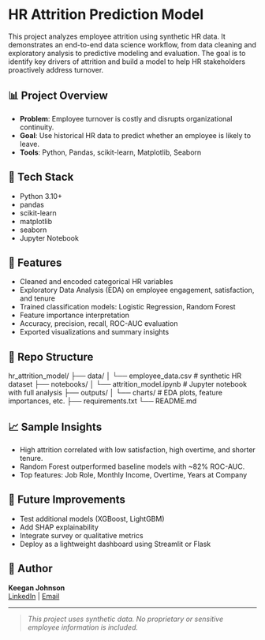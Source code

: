 # HR Attrition Prediction Model

This project analyzes employee attrition using synthetic HR data. It demonstrates an end-to-end data science workflow, from data cleaning and exploratory analysis to predictive modeling and evaluation. The goal is to identify key drivers of attrition and build a model to help HR stakeholders proactively address turnover.

## 📊 Project Overview

- **Problem**: Employee turnover is costly and disrupts organizational continuity.
- **Goal**: Use historical HR data to predict whether an employee is likely to leave.
- **Tools**: Python, Pandas, scikit-learn, Matplotlib, Seaborn

## 🔧 Tech Stack

- Python 3.10+
- pandas
- scikit-learn
- matplotlib
- seaborn
- Jupyter Notebook

## 🧪 Features

- Cleaned and encoded categorical HR variables
- Exploratory Data Analysis (EDA) on employee engagement, satisfaction, and tenure
- Trained classification models: Logistic Regression, Random Forest
- Feature importance interpretation
- Accuracy, precision, recall, ROC-AUC evaluation
- Exported visualizations and summary insights

## 📁 Repo Structure

hr_attrition_model/
├── data/
│ └── employee_data.csv # synthetic HR dataset
├── notebooks/
│ └── attrition_model.ipynb # Jupyter notebook with full analysis
├── outputs/
│ └── charts/ # EDA plots, feature importances, etc.
├── requirements.txt
└── README.md

## 📈 Sample Insights

- High attrition correlated with low satisfaction, high overtime, and shorter tenure.
- Random Forest outperformed baseline models with ~82% ROC-AUC.
- Top features: Job Role, Monthly Income, Overtime, Years at Company

## 🧠 Future Improvements

- Test additional models (XGBoost, LightGBM)
- Add SHAP explainability
- Integrate survey or qualitative metrics
- Deploy as a lightweight dashboard using Streamlit or Flask

## 👤 Author

**Keegan Johnson**  
[LinkedIn](https://www.linkedin.com/in/kmj0084) | [Email](mailto:keeganjohnson89@gmail.com)

---

> *This project uses synthetic data. No proprietary or sensitive employee information is included.*


